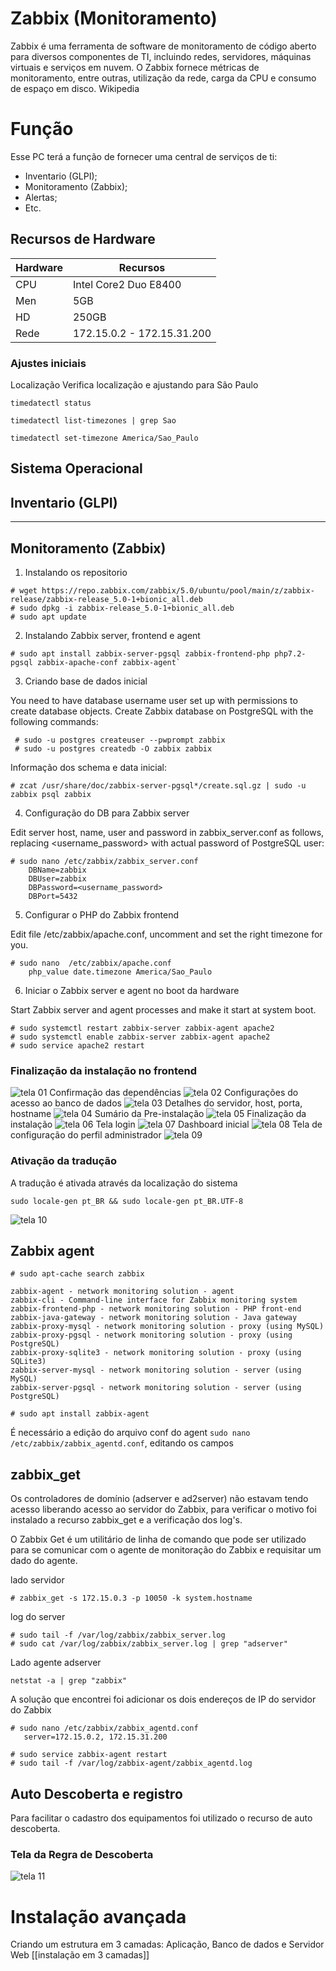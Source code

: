 # Zabbix (Monitoramento)

Zabbix é uma ferramenta de software de monitoramento de código aberto para diversos componentes de TI, incluindo redes, servidores, máquinas virtuais e serviços em nuvem. O Zabbix fornece métricas de monitoramento, entre outras, utilização da rede, carga da CPU e consumo de espaço em disco. Wikipedia 

# Função 
Esse PC terá a função de fornecer uma central de serviços de ti:
* Inventario (GLPI);
* Monitoramento (Zabbix);
* Alertas;
* Etc.

## Recursos de Hardware

Hardware | Recursos
---------|-----------
CPU | Intel Core2 Duo E8400
Men| 5GB
HD| 250GB
Rede| 172.15.0.2 - 172.15.31.200


### Ajustes iniciais 
 Localização
 Verifica localização e ajustando para São Paulo

`timedatectl status`

`timedatectl list-timezones | grep Sao`

`timedatectl set-timezone America/Sao_Paulo`


## Sistema Operacional 

## Inventario (GLPI)

***
## Monitoramento (Zabbix)

1. Instalando os repositorio

~~~~Shell
# wget https://repo.zabbix.com/zabbix/5.0/ubuntu/pool/main/z/zabbix-release/zabbix-release_5.0-1+bionic_all.deb
# sudo dpkg -i zabbix-release_5.0-1+bionic_all.deb
# sudo apt update
~~~~

2. Instalando Zabbix server, frontend e agent

~~~~shell
# sudo apt install zabbix-server-pgsql zabbix-frontend-php php7.2-pgsql zabbix-apache-conf zabbix-agent`
~~~~

3. Criando base de dados inicial

You need to have database username user set up with permissions to create database objects.
Create Zabbix database on PostgreSQL with the following commands:

~~~~console
 # sudo -u postgres createuser --pwprompt zabbix
 # sudo -u postgres createdb -O zabbix zabbix
~~~~

Informação dos schema e data inicial:

~~~~shell
# zcat /usr/share/doc/zabbix-server-pgsql*/create.sql.gz | sudo -u zabbix psql zabbix
~~~~
4. Configuração do DB para Zabbix server

Edit server host, name, user and password in zabbix_server.conf as follows, replacing <username_password> with actual password of PostgreSQL user:

~~~~shell
# sudo nano /etc/zabbix/zabbix_server.conf
    DBName=zabbix
    DBUser=zabbix
    DBPassword=<username_password>
    DBPort=5432
~~~~
5. Configurar o PHP do Zabbix frontend

Edit file /etc/zabbix/apache.conf, uncomment and set the right timezone for you.

~~~~shell
# sudo nano  /etc/zabbix/apache.conf
    php_value date.timezone America/Sao_Paulo
~~~~

6. Iniciar o Zabbix server e agent no boot da hardware

Start Zabbix server and agent processes and make it start at system boot.
~~~~shell
# sudo systemctl restart zabbix-server zabbix-agent apache2
# sudo systemctl enable zabbix-server zabbix-agent apache2
# sudo service apache2 restart
~~~~
### Finalização da instalação no frontend
![tela 01](img-zabbix/1.png)
Confirmação das dependências
![tela 02](img-zabbix/2.png)
Configurações do acesso ao banco de dados
![tela 03](img-zabbix/3.png)
Detalhes do servidor, host, porta, hostname
![tela 04](img-zabbix/4.png)
Sumário da Pre-instalação
![tela 05](img-zabbix/5.png)
Finalização da instalação
![tela 06](img-zabbix/6.png)
Tela login
![tela 07](img-zabbix/7.png)
Dashboard inicial
![tela 08](img-zabbix/8.png)
Tela de configuração do perfil administrador 
![tela 09](img-zabbix/9.png)

### Ativação da tradução
A tradução é ativada através da localização do sistema

~~~~shell
sudo locale-gen pt_BR && sudo locale-gen pt_BR.UTF-8
~~~~

![tela 10](img-zabbix/10.png)

## Zabbix agent

~~~~shell
# sudo apt-cache search zabbix
~~~~~

    zabbix-agent - network monitoring solution - agent 
    zabbix-cli - Command-line interface for Zabbix monitoring system
    zabbix-frontend-php - network monitoring solution - PHP front-end
    zabbix-java-gateway - network monitoring solution - Java gateway
    zabbix-proxy-mysql - network monitoring solution - proxy (using MySQL)
    zabbix-proxy-pgsql - network monitoring solution - proxy (using PostgreSQL)
    zabbix-proxy-sqlite3 - network monitoring solution - proxy (using SQLite3)
    zabbix-server-mysql - network monitoring solution - server (using MySQL)
    zabbix-server-pgsql - network monitoring solution - server (using PostgreSQL)

~~~~shell
# sudo apt install zabbix-agent
~~~~
É necessário a edição do arquivo conf do agent ``sudo nano /etc/zabbix/zabbix_agentd.conf``, editando os campos 


## zabbix_get

Os controladores de domínio (adserver e ad2server) não estavam tendo acesso liberando acesso ao servidor do Zabbix, para verificar o motivo foi instalado a recurso zabbix_get e a verificação dos log's. 

O Zabbix Get é um utilitário de linha de comando que pode ser utilizado para se comunicar com o agente de monitoração do Zabbix e requisitar um dado do agente.

lado servidor
~~~~shell
# zabbix_get -s 172.15.0.3 -p 10050 -k system.hostname
~~~~
log do server
~~~~shell
# sudo tail -f /var/log/zabbix/zabbix_server.log
# sudo cat /var/log/zabbix/zabbix_server.log | grep "adserver"
~~~~


Lado agente adserver

~~~~shell
netstat -a | grep "zabbix"
~~~~
A solução que encontrei foi adicionar os dois endereços de IP do servidor do Zabbix

~~~~shell
# sudo nano /etc/zabbix/zabbix_agentd.conf 
   server=172.15.0.2, 172.15.31.200

# sudo service zabbix-agent restart 
# sudo tail -f /var/log/zabbix-agent/zabbix_agentd.log
~~~~

## Auto Descoberta e registro

Para facilitar o cadastro dos equipamentos foi utilizado o recurso de auto descoberta.

### Tela da Regra de Descoberta
![tela 11](Regras_descoberta.png)

# Instalação avançada

Criando um estrutura em 3 camadas: Aplicação, Banco de dados e Servidor Web
![]()[[instalação em 3 camadas]]


